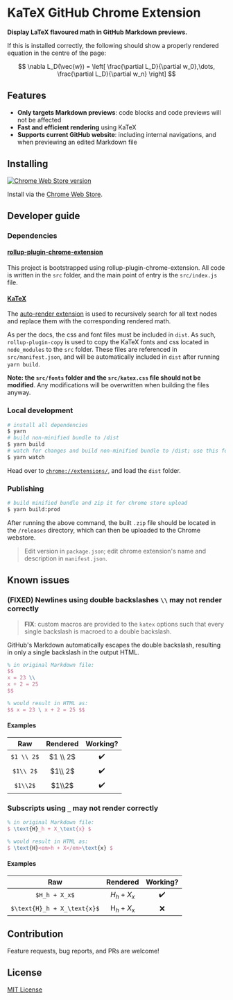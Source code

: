 # KaTeX GitHub Chrome Extension

[cws]: https://chrome.google.com/webstore/detail/refined-github/cgolaobglebjonjiblcjagnpmdmlgmda "Chrome Web Store link"

**Display LaTeX flavoured math in GitHub Markdown previews.**

If this is installed correctly, the following should show a properly rendered equation in the centre of the page:

$$ \nabla L_D(\vec{w}) = \left[ \frac{\partial L_D}{\partial w_0},\dots, \frac{\partial L_D}{\partial w_n}  \right] $$

## Features

- **Only targets Markdown previews**: code blocks and code previews will not be affected
- **Fast and efficient rendering** using KaTeX
- **Supports current GitHub website**: including internal navigations, and when previewing an edited Markdown file

## Installing

[![Chrome Web Store version](https://img.shields.io/chrome-web-store/v/cgolaobglebjonjiblcjagnpmdmlgmda?label=GitHub%20Math%20Display)][cws]

Install via the [Chrome Web Store][cws].

## Developer guide

### Dependencies

#### [rollup-plugin-chrome-extension](https://github.com/extend-chrome/rollup-plugin-chrome-extension)

This project is bootstrapped using rollup-plugin-chrome-extension. All code is written in the `src` folder, and the main point of entry is the `src/index.js` file.

#### [KaTeX](https://katex.org/)

The [auto-render extension](https://katex.org/docs/autorender.html) is used to recursively search for all text nodes and replace them with the corresponding rendered math.

As per the docs, the css and font files must be included in `dist`. As such, `rollup-plugin-copy` is used to copy the KaTeX fonts and css located in `node_modules` to the `src` folder. These files are referenced in `src/manifest.json`, and will be automatically included in `dist` after running `yarn build`.

**Note: the `src/fonts` folder and the `src/katex.css` file should not be modified**. Any modifications will be overwritten when building the files anyway.

### Local development

```bash
# install all dependencies
$ yarn
# build non-minified bundle to /dist
$ yarn build
# watch for changes and build non-minified bundle to /dist; use this for developing
$ yarn watch
```

Head over to [`chrome://extensions/`](chrome://extensions/), and load the `dist` folder.

### Publishing

```bash
# build minified bundle and zip it for chrome store upload
$ yarn build:prod
```

After running the above command, the built `.zip` file should be located in the `/releases` directory, which can then be uploaded to the Chrome webstore.

> Edit version in `package.json`; edit chrome extension's name and description in `manifest.json`.

## Known issues

### (FIXED) Newlines using double backslashes `\\` may not render correctly

> **FIX**: custom macros are provided to the `katex` options such that every single backslash is macroed to a double backslash.

GitHub's Markdown automatically escapes the double backslash, resulting in only a single backslash in the output HTML.

```latex
% in original Markdown file:
$$
x = 23 \\
x + 2 = 25
$$

% would result in HTML as:
$$ x = 23 \ x + 2 = 25 $$
```

#### Examples

|    Raw     | Rendered |      Working?      |
| :--------: | :------: | :----------------: |
| `$1 \\ 2$` | $1 \\ 2$ | :heavy_check_mark: |
| `$1\\ 2$`  | $1\\ 2$  | :heavy_check_mark: |
|  `$1\\2$`  |  $1\\2$  | :heavy_check_mark: |

### Subscripts using `_` may not render correctly

```latex
% in original Markdown file:
$ \text{H}_h + X_\text{x} $

% would result in HTML as:
$ \text{H}<em>h + X</em>\text{x} $
```

#### Examples

|             Raw             |         Rendered          |      Working?      |
| :-------------------------: | :-----------------------: | :----------------: |
|        `$H_h + X_x$`        |        $H_h + X_x$        | :heavy_check_mark: |
| `$\text{H}_h + X_\text{x}$` | $\text{H}_h + X_\text{x}$ |        :x:         |

## Contribution

Feature requests, bug reports, and PRs are welcome!

## License

[MIT License](https://github.com/AaronCQL/katex-github-chrome-extension/blob/master/license)
